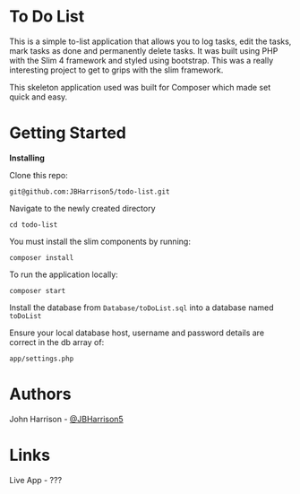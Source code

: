 # To Do List 

This is a simple to-list application that allows you to log tasks, edit the tasks, mark tasks as done and permanently delete tasks. It was built using PHP with the Slim 4 framework and styled using bootstrap.
This was a really interesting project to get to grips with the slim framework.

This skeleton application used was built for Composer which made set quick and easy.

# Getting Started

**Installing**

Clone this repo:

```
git@github.com:JBHarrison5/todo-list.git
```

Navigate to the newly created directory

```
cd todo-list
```

You must install the slim components by running:

```
composer install
```

To run the application locally:
```
composer start
```

Install the database from ```Database/toDoList.sql``` into a database named ```toDoList```

Ensure your local database host, username and password details are correct in the db array of:

```
app/settings.php
```

# Authors

John Harrison - [@JBHarrison5](https://github.com/JBHarrison5)


# Links

Live App - ???
